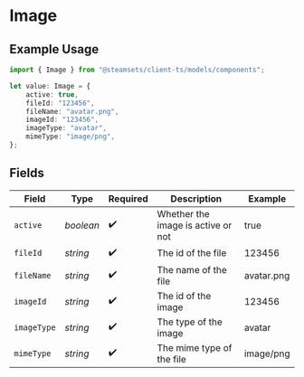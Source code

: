 # Image

## Example Usage

```typescript
import { Image } from "@steamsets/client-ts/models/components";

let value: Image = {
    active: true,
    fileId: "123456",
    fileName: "avatar.png",
    imageId: "123456",
    imageType: "avatar",
    mimeType: "image/png",
};
```

## Fields

| Field                              | Type                               | Required                           | Description                        | Example                            |
| ---------------------------------- | ---------------------------------- | ---------------------------------- | ---------------------------------- | ---------------------------------- |
| `active`                           | *boolean*                          | :heavy_check_mark:                 | Whether the image is active or not | true                               |
| `fileId`                           | *string*                           | :heavy_check_mark:                 | The id of the file                 | 123456                             |
| `fileName`                         | *string*                           | :heavy_check_mark:                 | The name of the file               | avatar.png                         |
| `imageId`                          | *string*                           | :heavy_check_mark:                 | The id of the image                | 123456                             |
| `imageType`                        | *string*                           | :heavy_check_mark:                 | The type of the image              | avatar                             |
| `mimeType`                         | *string*                           | :heavy_check_mark:                 | The mime type of the file          | image/png                          |